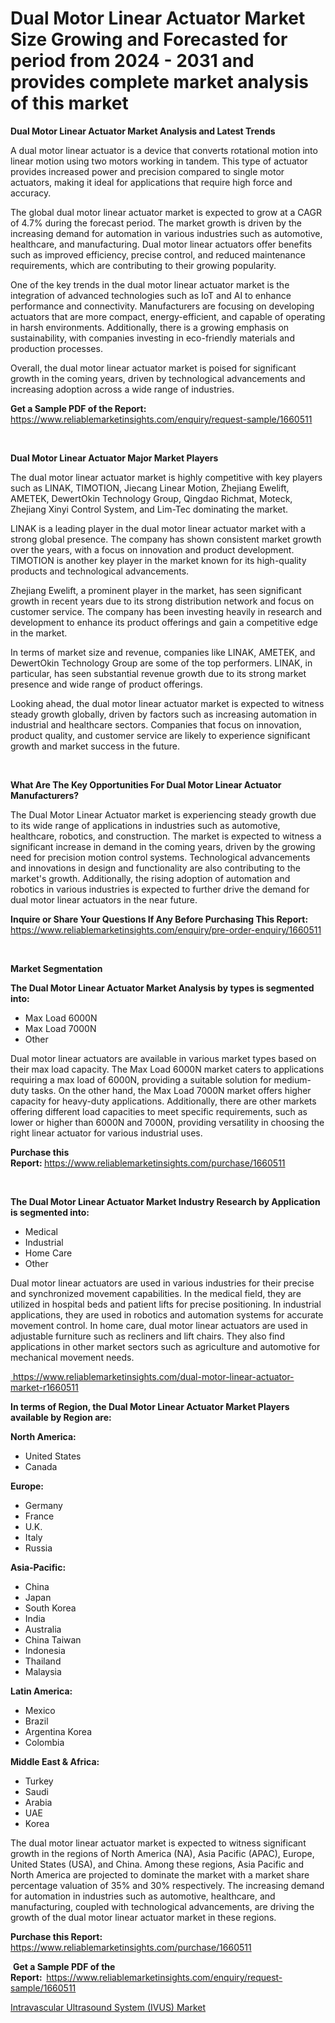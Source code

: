 <p><h1>Dual Motor Linear Actuator Market Size Growing and Forecasted for period from 2024 - 2031 and provides complete market analysis of this market</h1></p><p><strong>Dual Motor Linear Actuator Market Analysis and Latest Trends</strong></p>
<p><p>A dual motor linear actuator is a device that converts rotational motion into linear motion using two motors working in tandem. This type of actuator provides increased power and precision compared to single motor actuators, making it ideal for applications that require high force and accuracy.</p><p>The global dual motor linear actuator market is expected to grow at a CAGR of 4.7% during the forecast period. The market growth is driven by the increasing demand for automation in various industries such as automotive, healthcare, and manufacturing. Dual motor linear actuators offer benefits such as improved efficiency, precise control, and reduced maintenance requirements, which are contributing to their growing popularity.</p><p>One of the key trends in the dual motor linear actuator market is the integration of advanced technologies such as IoT and AI to enhance performance and connectivity. Manufacturers are focusing on developing actuators that are more compact, energy-efficient, and capable of operating in harsh environments. Additionally, there is a growing emphasis on sustainability, with companies investing in eco-friendly materials and production processes.</p><p>Overall, the dual motor linear actuator market is poised for significant growth in the coming years, driven by technological advancements and increasing adoption across a wide range of industries.</p></p>
<p><strong>Get a Sample PDF of the Report:&nbsp;</strong> <a href="https://www.reliablemarketinsights.com/enquiry/request-sample/1660511">https://www.reliablemarketinsights.com/enquiry/request-sample/1660511</a></p>
<p>&nbsp;</p>
<p><strong>Dual Motor Linear Actuator Major Market Players</strong></p>
<p><p>The dual motor linear actuator market is highly competitive with key players such as LINAK, TIMOTION, Jiecang Linear Motion, Zhejiang Ewelift, AMETEK, DewertOkin Technology Group, Qingdao Richmat, Moteck, Zhejiang Xinyi Control System, and Lim-Tec dominating the market. </p><p>LINAK is a leading player in the dual motor linear actuator market with a strong global presence. The company has shown consistent market growth over the years, with a focus on innovation and product development. TIMOTION is another key player in the market known for its high-quality products and technological advancements.</p><p>Zhejiang Ewelift, a prominent player in the market, has seen significant growth in recent years due to its strong distribution network and focus on customer service. The company has been investing heavily in research and development to enhance its product offerings and gain a competitive edge in the market.</p><p>In terms of market size and revenue, companies like LINAK, AMETEK, and DewertOkin Technology Group are some of the top performers. LINAK, in particular, has seen substantial revenue growth due to its strong market presence and wide range of product offerings.</p><p>Looking ahead, the dual motor linear actuator market is expected to witness steady growth globally, driven by factors such as increasing automation in industrial and healthcare sectors. Companies that focus on innovation, product quality, and customer service are likely to experience significant growth and market success in the future.</p></p>
<p>&nbsp;</p>
<p><strong>What Are The Key Opportunities For Dual Motor Linear Actuator Manufacturers?</strong></p>
<p><p>The Dual Motor Linear Actuator market is experiencing steady growth due to its wide range of applications in industries such as automotive, healthcare, robotics, and construction. The market is expected to witness a significant increase in demand in the coming years, driven by the growing need for precision motion control systems. Technological advancements and innovations in design and functionality are also contributing to the market's growth. Additionally, the rising adoption of automation and robotics in various industries is expected to further drive the demand for dual motor linear actuators in the near future.</p></p>
<p><strong>Inquire or Share Your Questions If Any Before Purchasing This Report:</strong> <a href="https://www.reliablemarketinsights.com/enquiry/pre-order-enquiry/1660511">https://www.reliablemarketinsights.com/enquiry/pre-order-enquiry/1660511</a></p>
<p>&nbsp;</p>
<p><strong>Market Segmentation</strong></p>
<p><strong>The Dual Motor Linear Actuator Market Analysis by types is segmented into:</strong></p>
<p><ul><li>Max Load 6000N</li><li>Max Load 7000N</li><li>Other</li></ul></p>
<p><p>Dual motor linear actuators are available in various market types based on their max load capacity. The Max Load 6000N market caters to applications requiring a max load of 6000N, providing a suitable solution for medium-duty tasks. On the other hand, the Max Load 7000N market offers higher capacity for heavy-duty applications. Additionally, there are other markets offering different load capacities to meet specific requirements, such as lower or higher than 6000N and 7000N, providing versatility in choosing the right linear actuator for various industrial uses.</p></p>
<p><strong>Purchase this Report:&nbsp;</strong><a href="https://www.reliablemarketinsights.com/purchase/1660511">https://www.reliablemarketinsights.com/purchase/1660511</a></p>
<p>&nbsp;</p>
<p><strong>The Dual Motor Linear Actuator Market Industry Research by Application is segmented into:</strong></p>
<p><ul><li>Medical</li><li>Industrial</li><li>Home Care</li><li>Other</li></ul></p>
<p><p>Dual motor linear actuators are used in various industries for their precise and synchronized movement capabilities. In the medical field, they are utilized in hospital beds and patient lifts for precise positioning. In industrial applications, they are used in robotics and automation systems for accurate movement control. In home care, dual motor linear actuators are used in adjustable furniture such as recliners and lift chairs. They also find applications in other market sectors such as agriculture and automotive for mechanical movement needs.</p></p>
<p><a href="https://www.reliablemarketinsights.com/dual-motor-linear-actuator-market-r1660511">&nbsp;https://www.reliablemarketinsights.com/dual-motor-linear-actuator-market-r1660511</a></p>
<p><strong>In terms of Region, the Dual Motor Linear Actuator Market Players available by Region are:</strong></p>
<p>
    <p> <strong> North America: </strong>
        <ul>
            <li>United States</li>
            <li>Canada</li>
        </ul>
        </p> 
    <p> <strong> Europe: </strong>
        <ul>
            <li>Germany</li>
            <li>France</li>
            <li>U.K.</li>
            <li>Italy</li>
            <li>Russia</li>
        </ul>
        </p> 
    <p> <strong> Asia-Pacific: </strong>
        <ul>
            <li>China</li>
            <li>Japan</li>
            <li>South Korea</li>
            <li>India</li>
            <li>Australia</li>
            <li>China Taiwan</li>
            <li>Indonesia</li>
            <li>Thailand</li>
            <li>Malaysia</li>
        </ul>
        </p> 
    <p> <strong> Latin America: </strong>
        <ul>
            <li>Mexico</li>
            <li>Brazil</li>
            <li>Argentina Korea</li>
            <li>Colombia</li>
        </ul>
        </p> 
    <p> <strong> Middle East & Africa: </strong>
        <ul>
            <li>Turkey</li>
            <li>Saudi</li>
            <li>Arabia</li>
            <li>UAE</li>
            <li>Korea</li>
        </ul>
    </p>
    </p>
<p><p>The dual motor linear actuator market is expected to witness significant growth in the regions of North America (NA), Asia Pacific (APAC), Europe, United States (USA), and China. Among these regions, Asia Pacific and North America are projected to dominate the market with a market share percentage valuation of 35% and 30% respectively. The increasing demand for automation in industries such as automotive, healthcare, and manufacturing, coupled with technological advancements, are driving the growth of the dual motor linear actuator market in these regions.</p></p>
<p><strong>Purchase this Report: </strong><a href="https://www.reliablemarketinsights.com/purchase/1660511">https://www.reliablemarketinsights.com/purchase/1660511</a></p>
<p>&nbsp;<strong>Get a Sample PDF of the Report:&nbsp;&nbsp;</strong><a href="https://www.reliablemarketinsights.com/enquiry/request-sample/1660511">https://www.reliablemarketinsights.com/enquiry/request-sample/1660511</a></p>
<p><strong></strong></p>
<p><p><a href="https://github.com/belaayi865/Market-Research-Report-List-1/blob/main/intravascular-ultrasound-system-ivus-market.md">Intravascular Ultrasound System (IVUS) Market</a></p></p>